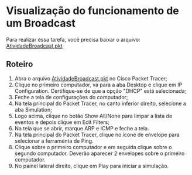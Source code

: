 # Visualização do funcionamento de um Broadcast
Para realizar essa tarefa, você precisa baixar o arquivo: [AtividadeBroadcast.pkt](https://github.com/info-ifc-vda/ccna1/raw/refs/heads/main/M%C3%B3dulo%207/Atividade1/AtividadeBroadcast.pkt)
## Roteiro

1. Abra o arquivo [AtividadeBroadcast.pkt](https://github.com/info-ifc-vda/ccna1/raw/refs/heads/main/M%C3%B3dulo%207/Atividade1/AtividadeBroadcast.pkt) no Cisco Packet Tracer;
2. Clique no primeiro computador, vá para a aba Desktop e clique em IP Configuration. Certifique-se de que a opção "DHCP" está selecionada;
3. Feche a tela de configurações do computador;
4. Na tela principal do Packet Tracer, no canto inferior direito, selecione a aba Simulation;
5. Logo acima, clique no botão Show All/None para limpar a lista de eventos e depois clique em Edit Filters;
6. Na tela que se abrir, marque ARP e ICMP e feche a tela.
7. Na tela principal do Packet Tracer, clique no ícone de envelope para selecionar a ferramenta de Ping.
8. Clique sobre o primeiro computador e em seguida clique sobre o segundo computador. Deverão aparecer 2 envelopes sobre o primeiro computador.
9. No painel lateral direito, clique em Play para iniciar a simulação.
